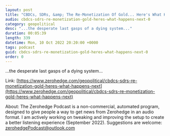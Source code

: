 ```yaml
---
layout: post
title: "CBDCs, SDRs, &amp; The Re-Monetization Of Gold... Here's What Happens Next"
audio: cbdcs-sdrs-re-monetization-gold-heres-what-happens-next-0
category: geopolitical
desc: "...the desperate last gasps of a dying system..."
duration: 00:05:39
length: 339
datetime: Mon, 10 Oct 2022 20:20:00 +0000
tags: podcast
guid: cbdcs-sdrs-re-monetization-gold-heres-what-happens-next-0
order: 0
---
```

...the desperate last gasps of a dying system...

Link: [https://www.zerohedge.com/geopolitical/cbdcs-sdrs-re-monetization-gold-heres-what-happens-next](https://www.zerohedge.com/geopolitical/cbdcs-sdrs-re-monetization-gold-heres-what-happens-next)

About: The Zerohedge Podcast is a non-commercial, automated program, designed to give people a way to get news from Zerohedge in an audio format.  I am actively working on tweaking and improving the setup to create a better listening experience (September 2022).  Suggestions are welcome: [zerohedgePodcast@outlook.com](mailto:zerohedgePodcast@outlook.com)